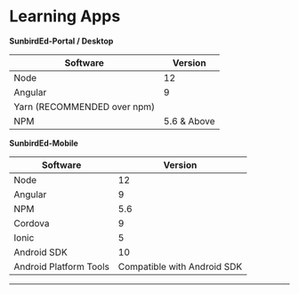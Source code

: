 # Learning Apps

**SunbirdEd-Portal / Desktop**

| Software                    | Version     |
| --------------------------- | ----------- |
| Node                        | 12          |
| Angular                     | 9           |
| Yarn (RECOMMENDED over npm) |             |
| NPM                         | 5.6 & Above |

**SunbirdEd-Mobile**

| Software               | Version                     |
| ---------------------- | --------------------------- |
| Node                   | 12                          |
| Angular                | 9                           |
| NPM                    | 5.6                         |
| Cordova                | 9                           |
| Ionic                  | 5                           |
| Android SDK            | 10                          |
| Android Platform Tools | Compatible with Android SDK |

****
